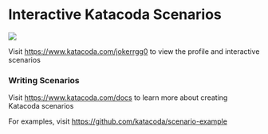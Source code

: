 # Interactive Katacoda Scenarios

[![](http://shields.katacoda.com/katacoda/jokerrgg0/count.svg)](https://www.katacoda.com/jokerrgg0 "Get your profile on Katacoda.com")

Visit https://www.katacoda.com/jokerrgg0 to view the profile and interactive scenarios

### Writing Scenarios
Visit https://www.katacoda.com/docs to learn more about creating Katacoda scenarios

For examples, visit https://github.com/katacoda/scenario-example
